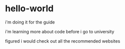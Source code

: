 # hello-world
i'm doing it for the guide

i'm learning more about code before i go to university

figured i would check out all the recommended websites
